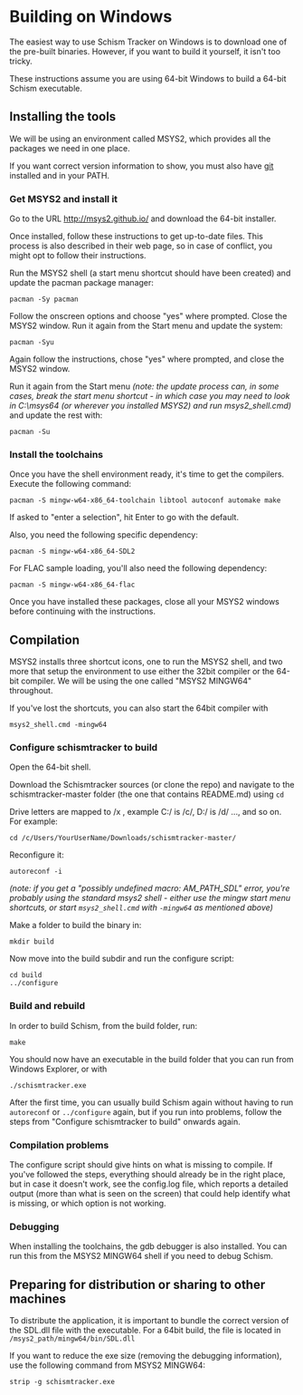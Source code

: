 # Building on Windows

The easiest way to use Schism Tracker on Windows is to download one of the 
pre-built binaries. However, if you want to build it yourself, it isn't too
tricky.

These instructions assume you are using 64-bit Windows to build a 64-bit
Schism executable.

## Installing the tools

We will be using an environment called MSYS2, which provides all the packages we
need in one place.

If you want correct version information to show, you must also 
have [git](https://git-scm.com/) installed and in your PATH.

### Get MSYS2 and install it

Go to the URL http://msys2.github.io/ and download the 64-bit installer.

Once installed, follow these instructions to get up-to-date files. This process
is also described in their web page, so in case of conflict, you might opt to
follow their instructions.

Run the MSYS2 shell (a start menu shortcut should have been created) and update
the pacman package manager:

	pacman -Sy pacman
	
Follow the onscreen options and choose "yes" where prompted. 
Close the MSYS2 window. Run it again from the Start menu and update the system:

	pacman -Syu
	
Again follow the instructions, chose "yes" where prompted, and close the MSYS2 window. 

Run it again from the Start menu _(note: the update
process can, in some cases, break the start menu shortcut - in which case you
may need to look in C:\msys64 (or wherever you installed MSYS2) and run
msys2\_shell.cmd)_ and update the rest with:

	pacman -Su

### Install the toolchains

Once you have the shell environment ready, it's time to get the compilers.
Execute the following command:

	pacman -S mingw-w64-x86_64-toolchain libtool autoconf automake make

If asked to "enter a selection", hit Enter to go with the default.

Also, you need the following specific dependency:

	pacman -S mingw-w64-x86_64-SDL2

For FLAC sample loading, you'll also need the following dependency:

	pacman -S mingw-w64-x86_64-flac
	
Once you have installed these packages, close all your MSYS2 windows 
before continuing with the instructions.

## Compilation

MSYS2 installs three shortcut icons, one to run the MSYS2 shell, and two more
that setup the environment to use either the 32bit compiler or the 64-bit
compiler. We will be using the one called "MSYS2 MINGW64" throughout.

If you've lost the shortcuts, you can also start the 64bit compiler with

	msys2_shell.cmd -mingw64

### Configure schismtracker to build

Open the 64-bit shell.

Download the Schismtracker sources (or clone the repo) and navigate to the
schismtracker-master folder (the one that contains README.md) using `cd`

Drive letters are mapped to /x , example C:/
is /c/, D:/ is /d/ ..., and so on. For example:

	cd /c/Users/YourUserName/Downloads/schismtracker-master/

Reconfigure it:

	autoreconf -i

_(note: if you get a "possibly undefined macro: AM\_PATH\_SDL" error, you're
probably using the standard msys2 shell - either use the mingw start menu
shortcuts, or start `msys2_shell.cmd` with `-mingw64` as mentioned above)_

Make a folder to build the binary in:

	mkdir build
	
Now move into the build subdir and run the configure script:

	cd build
	../configure
	
### Build and rebuild

In order to build Schism, from the build folder, run:

	make
	
You should now have an executable in the build folder that you can run from
Windows Explorer, or with 
	
	./schismtracker.exe

After the first time, you can usually build Schism again without having to run 
`autoreconf` or `../configure` again, but if you run into problems, follow the
steps from "Configure schismtracker to build" onwards again.

### Compilation problems

The configure script should give hints on what is missing to compile. If you've
followed the steps, everything should already be in the right place, but in case 
it doesn't work, see the config.log file, which reports a detailed output (more 
than what is seen on the screen) that could help identify what is missing, or which
option is not working.

### Debugging

When installing the toolchains, the gdb debugger is also installed. You can run this
from the MSYS2 MINGW64 shell if you need to debug Schism.

## Preparing for distribution or sharing to other machines

To distribute the application, it is important to bundle the correct version of
the SDL.dll file with the executable. For a 64bit build, the file is located in 
`/msys2_path/mingw64/bin/SDL.dll`

If you want to reduce the exe size (removing the debugging information), use
the following command from MSYS2 MINGW64:

	strip -g schismtracker.exe

